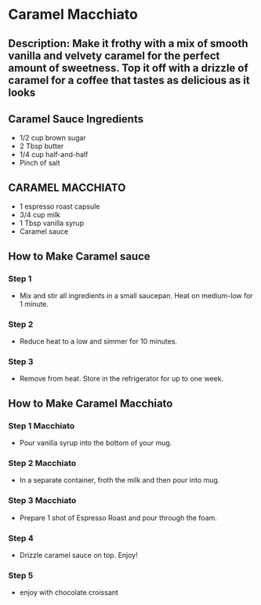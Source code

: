 # Caramel Macchiato

## Description: Make it frothy with a mix of smooth vanilla and velvety caramel for the perfect amount of sweetness. Top it off with a drizzle of caramel for a coffee that tastes as delicious as it looks

## Caramel Sauce Ingredients

- 1/2 cup brown sugar
- 2 Tbsp butter
- 1/4 cup half-and-half
- Pinch of salt

## CARAMEL MACCHIATO

- 1 espresso roast capsule
- 3/4 cup milk
- 1 Tbsp vanilla syrup
- Caramel sauce

## How to Make Caramel sauce

### Step 1

- Mix and stir all ingredients in a small saucepan. Heat on medium-low for 1 minute.

### Step 2

- Reduce heat to a low and simmer for 10 minutes.

### Step 3

- Remove from heat. Store in the refrigerator for up to one week.

## How to Make Caramel Macchiato

### Step 1 Macchiato

- Pour vanilla syrup into the bottom of your mug.

### Step 2 Macchiato

- In a separate container, froth the milk and then pour into mug.

### Step 3 Macchiato

- Prepare 1 shot of Espresso Roast and pour through the foam.

### Step 4

- Drizzle caramel sauce on top. Enjoy!

### Step 5

- enjoy with chocolate croissant
